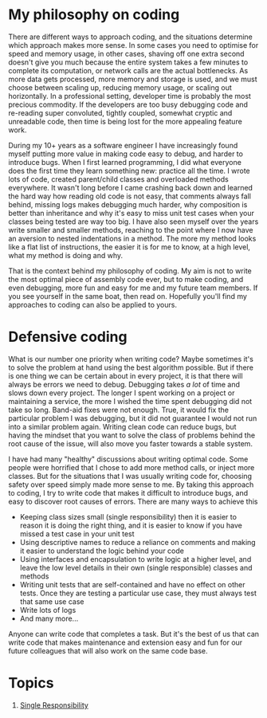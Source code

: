 # My philosophy on coding

There are different ways to approach coding, and the situations determine which approach makes more sense. In some
cases you need to optimise for speed and memory usage, in other cases, shaving off one extra second doesn't give you
much because the entire system takes a few minutes to complete its computation, or network calls are the actual
bottlenecks. As more data gets processed, more memory and storage is used, and we must choose between scaling up,
reducing memory usage, or scaling out horizontally. In a professional setting, developer time is probably the most
precious commodity. If the developers are too busy debugging code and re-reading super convoluted, tightly coupled,
somewhat cryptic and unreadable code, then time is being lost for the more appealing feature work.

During my 10+ years as a software engineer I have increasingly found myself putting more value in making code easy to
debug, and harder to introduce bugs. When I first learned programming, I did what everyone does the first time they
learn something new: practice all the time. I wrote lots of code, created parent/child classes and overloaded methods
everywhere. It wasn't long before I came crashing back down and learned the hard way how reading old code is not easy,
that comments always fall behind, missing logs makes debugging much harder, why composition is better than inheritance
and why it's easy to miss unit test cases when your classes being tested are way too big. I have also seen myself over
the years write smaller and smaller methods, reaching to the point where I now have an aversion to nested indentations
in a method. The more my method looks like a flat list of instructions, the easier it is for me to know, at a high level,
what my method is doing and why.

That is the context behind my philosophy of coding. My aim is not to write the most optimal piece of assembly code
ever, but to make coding, and even debugging, more fun and easy for me and my future team members. If you see yourself
in the same boat, then read on. Hopefully you'll find my approaches to coding can also be applied to yours.

# Defensive coding

What is our number one priority when writing code? Maybe sometimes it's to solve the problem at hand using the best
algorithm possible. But if there is one thing we can be certain about in every project, it is that there will always
be errors we need to debug. Debugging takes _a lot_ of time and slows down every project. The longer I spent working
on a project or maintaining a service, the more I wished the time spent debugging did not take so long. Band-aid fixes
were not enough. True, it would fix the particular problem I was debugging, but it did not guarantee I would not run into
a similar problem again. Writing clean code can reduce bugs, but having the mindset that you want to solve the class of
problems behind the root cause of the issue, will also move you faster towards a stable system.

I have had many "healthy" discussions about writing optimal code. Some people were horrified that I chose to add more
method calls, or inject more classes. But for the situations that I was usually writing code for, choosing safety over
speed simply made more sense to me. By taking this approach to coding, I try to write code that makes it difficult to
introduce bugs, and easy to discover root causes of errors. There are many ways to achieve this

- Keeping class sizes small (single responsibility) then it is easier to reason it is doing the right thing, and it is
  easier to know if you have missed a test case in your unit test
- Using descriptive names to reduce a reliance on comments and making it easier to understand the logic behind your code
- Using interfaces and encapsulation to write logic at a higher level, and leave the low level details in their own
  (single responsible) classes and methods
- Writing unit tests that are self-contained and have no effect on other tests. Once they are testing a particular use
  case, they must always test that same use case
- Write lots of logs
- And many more...

Anyone can write code that completes a task. But it's the best of us that can write code that makes maintenance and
extension easy and fun for our future colleagues that will also work on the same code base.

# Topics

1. [Single Responsibility](single-responsibility.md)
